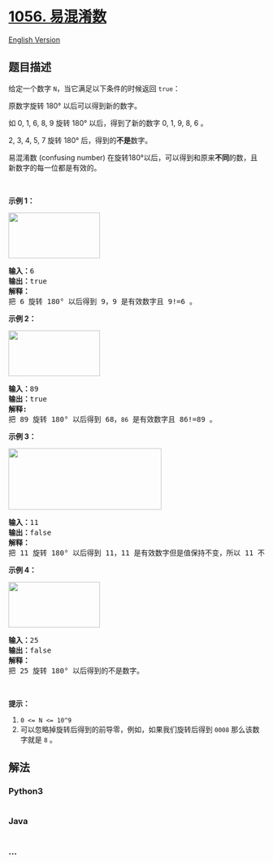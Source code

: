 # [1056. 易混淆数](https://leetcode.cn/problems/confusing-number)

[English Version](/solution/1000-1099/1056.Confusing%20Number/README_EN.md)

## 题目描述

<!-- 这里写题目描述 -->

<p>给定一个数字 <code>N</code>，当它满足以下条件的时候返回 <code>true</code>：</p>

<p>原数字旋转 180&deg; 以后可以得到新的数字。</p>

<p>如 0, 1, 6, 8, 9 旋转 180&deg; 以后，得到了新的数字 0, 1, 9, 8, 6 。</p>

<p>2, 3, 4, 5, 7 旋转 180&deg; 后，得到的<strong>不是</strong>数字。</p>

<p>易混淆数&nbsp;(confusing number) 在旋转180&deg;以后，可以得到和原来<strong>不同</strong>的数，且新数字的每一位都是有效的。</p>

<p>&nbsp;</p>

<p><strong>示例 1：</strong></p>

<p><img alt="" src="https://cdn.jsdelivr.net/gh/doocs/leetcode@main/solution/1000-1099/1056.Confusing%20Number/images/1268_1.png" style="height: 90px; width: 180px;"></p>

<pre><strong>输入：</strong>6
<strong>输出：</strong>true
<strong>解释： 
</strong>把 6 旋转 180&deg; 以后得到 9，9 是有效数字且 9!=6 。
</pre>

<p><strong>示例 2：</strong></p>

<p><img alt="" src="https://cdn.jsdelivr.net/gh/doocs/leetcode@main/solution/1000-1099/1056.Confusing%20Number/images/1268_2.png" style="height: 90px; width: 180px;"></p>

<pre><strong>输入：</strong>89
<strong>输出：</strong>true
<strong>解释: 
</strong>把 89 旋转 180&deg; 以后得到 68，<code>86</code> 是有效数字且 86!=89 。
</pre>

<p><strong>示例 3：</strong></p>

<p><img alt="" src="https://cdn.jsdelivr.net/gh/doocs/leetcode@main/solution/1000-1099/1056.Confusing%20Number/images/1268_3.png" style="height: 121px; width: 301px;"></p>

<pre><strong>输入：</strong>11
<strong>输出：</strong>false
<strong>解释：
</strong>把 11 旋转 180&deg; 以后得到 11，11 是有效数字但是值保持不变，所以 11 不是易混淆数字。 
</pre>

<p><strong>示例 4：</strong></p>

<p><img alt="" src="https://cdn.jsdelivr.net/gh/doocs/leetcode@main/solution/1000-1099/1056.Confusing%20Number/images/1268_4.png" style="height: 90px; width: 180px;"></p>

<pre><strong>输入：</strong>25
<strong>输出：</strong>false
<strong>解释：</strong>
把 25 旋转 180&deg; 以后得到的不是数字。
</pre>

<p>&nbsp;</p>

<p><strong>提示：</strong></p>

<ol>
	<li><code>0 &lt;= N &lt;= 10^9</code></li>
	<li>可以忽略掉旋转后得到的前导零，例如，如果我们旋转后得到 <code>0008</code> 那么该数字就是 <code>8</code> 。</li>
</ol>

## 解法

<!-- 这里可写通用的实现逻辑 -->

<!-- tabs:start -->

### **Python3**

<!-- 这里可写当前语言的特殊实现逻辑 -->

```python

```

### **Java**

<!-- 这里可写当前语言的特殊实现逻辑 -->

```java

```

### **...**

```

```

<!-- tabs:end -->
